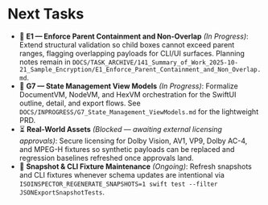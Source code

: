 # Next Tasks

- 🚧 **E1 — Enforce Parent Containment and Non-Overlap** _(In Progress)_: Extend structural validation so child boxes cannot exceed parent ranges, flagging overlapping payloads for CLI/UI surfaces. Planning notes remain in `DOCS/TASK_ARCHIVE/141_Summary_of_Work_2025-10-21_Sample_Encryption/E1_Enforce_Parent_Containment_and_Non_Overlap.md`.
- 🚧 **G7 — State Management View Models** _(In Progress)_: Formalize DocumentVM, NodeVM, and HexVM orchestration for the SwiftUI outline, detail, and export flows. See `DOCS/INPROGRESS/G7_State_Management_ViewModels.md` for the lightweight PRD.
- ⏳ **Real-World Assets** _(Blocked — awaiting external licensing approvals)_: Secure licensing for Dolby Vision, AV1, VP9, Dolby AC-4, and MPEG-H fixtures so synthetic payloads can be replaced and regression baselines refreshed once approvals land.
- 🔄 **Snapshot & CLI Fixture Maintenance** _(Ongoing)_: Refresh snapshots and CLI fixtures whenever schema updates are intentional via `ISOINSPECTOR_REGENERATE_SNAPSHOTS=1 swift test --filter JSONExportSnapshotTests`.
